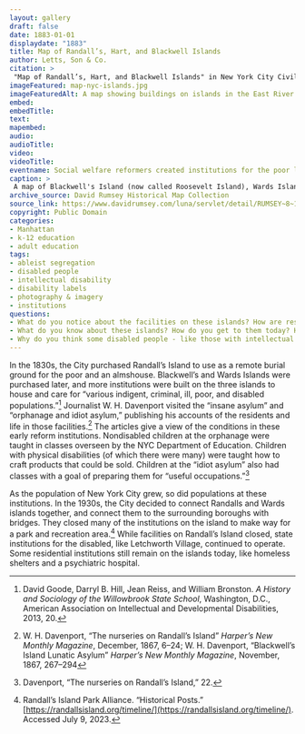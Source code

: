 ```yaml
--- 
layout: gallery
draft: false
date: 1883-01-01
displaydate: "1883"
title: Map of Randall’s, Hart, and Blackwell Islands
author: Letts, Son & Co.
citation: >
 "Map of Randall’s, Hart, and Blackwell Islands" in New York City Civil Rights History Project, Accessed: [Month Day, Year], https://nyccivilrightshistory.org/gallery/map-nyc-islands."
imageFeatured: map-nyc-islands.jpg
imageFeaturedAlt: A map showing buildings on islands in the East River
embed: 
embedTitle: 
text: 
mapembed: 
audio: 
audioTitle: 
video: 
videoTitle: 
eventname: Social welfare reformers created institutions for the poor like hospitals, almshouses, asylums for orphans and people with disabilities, and housing for immigrants on islands away from the city.
caption: >
 A map of Blackwell's Island (now called Roosevelt Island), Wards Island, and Randalls Island in the East River. The map shows building labeled: hospital, alms houses, work house, "lunatic asylum,” "emigrant refuge & hosp.,” "inebriate asylum,” “foundling asylum” (for infant children), “house of refuge,” and "idiot asylum.”
archive_source: David Rumsey Historical Map Collection
source_link: https://www.davidrumsey.com/luna/servlet/detail/RUMSEY~8~1~31479~1150435:New-York-N-
copyright: Public Domain
categories:	
- Manhattan
- k-12 education
- adult education
tags:
- ableist segregation
- disabled people
- intellectual disability
- disability labels
- photography & imagery
- institutions
questions: 
- What do you notice about the facilities on these islands? How are residents similar? How are they different? How are their needs similar or different?
- What do you know about these islands? How do you get to them today? How did people get to them in the 1800s?
- Why do you think some disabled people - like those with intellectual disabilities - were sent to institutions on islands in the river, while others - like deaf students - went to schools in Manhattan?
--- 
```


In the 1830s, the City purchased Randall’s Island to use as a remote burial ground for the poor and an almshouse. Blackwell’s and Wards Islands were purchased later, and more institutions were built on the three islands to house and care for “various indigent, criminal, ill, poor, and disabled populations.”[^1] Journalist W. H. Davenport visited the “insane asylum” and “orphanage and idiot asylum,” publishing his accounts of the residents and life in those facilities.[^2] The articles give a view of the conditions in these early reform institutions. Nondisabled children at the orphanage were taught in classes overseen by the NYC Department of Education. Children with physical disabilities (of which there were many) were taught how to craft products that could be sold. Children at the “idiot asylum” also had classes with a goal of preparing them for “useful occupations.”[^3]

As the population of New York City grew, so did populations at these institutions. In the 1930s, the City decided to connect Randalls and Wards islands together, and connect them to the surrounding boroughs with bridges. They closed many of the institutions on the island to make way for a park and recreation area.[^4] While facilities on Randall’s Island closed, state institutions for the disabled, like Letchworth Village, continued to operate. Some residential institutions still remain on the islands today, like homeless shelters and a psychiatric hospital.

[^1]: David Goode, Darryl B. Hill, Jean Reiss, and William Bronston. *A History and Sociology of the Willowbrook State School*, Washington, D.C., American Association on Intellectual and Developmental Disabilities, 2013, 20.

[^2]: W. H. Davenport, “The nurseries on Randall’s Island” *Harper’s New Monthly Magazine*, December, 1867, 6–24; W. H. Davenport, “Blackwell’s Island Lunatic Asylum” *Harper’s New Monthly Magazine*, November, 1867, 267–294

[^3]: Davenport, “The nurseries on Randall’s Island,” 22.

[^4]: Randall’s Island Park Alliance. “Historical Posts.” [https://randallsisland.org/timeline/](https://randallsisland.org/timeline/). Accessed July 9, 2023.
